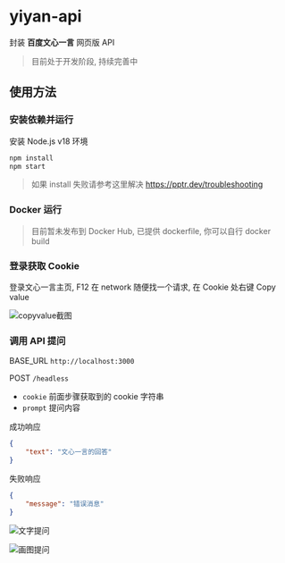 # yiyan-api

封装 **百度文心一言** 网页版 API

> 目前处于开发阶段, 持续完善中

## 使用方法

### 安装依赖并运行

安装 Node.js v18 环境

```bash
npm install
npm start
```

> 如果 install 失败请参考这里解决 <https://pptr.dev/troubleshooting>

### Docker 运行

> 目前暂未发布到 Docker Hub, 已提供 dockerfile, 你可以自行 docker build

### 登录获取 Cookie

登录文心一言主页, F12 在 network 随便找一个请求, 在 Cookie 处右键 Copy value

![copyvalue截图](https://user-images.githubusercontent.com/8413791/234236373-ed430dd0-087a-4df9-b916-65aac073f4fa.png)

### 调用 API 提问

BASE_URL `http://localhost:3000`

POST `/headless`

- `cookie` 前面步骤获取到的 cookie 字符串
- `prompt` 提问内容

成功响应

```json
{
    "text": "文心一言的回答"
}
```

失败响应

```json
{
    "message": "错误消息"
}
```

![文字提问](https://user-images.githubusercontent.com/8413791/234451345-fa600f84-8c1c-4f04-be04-834a7f12fc26.png)

![画图提问](https://user-images.githubusercontent.com/8413791/234451353-f2a7459e-5e72-45cb-bf9f-3145c9551348.png)
